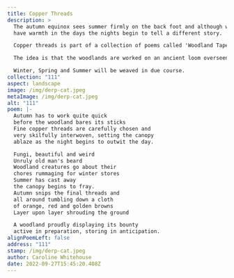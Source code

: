 ```yaml
---
title: Copper Threads
description: >
  The autumn equinox sees summer firmly on the back foot and although we may
  have warmth in the days the nights begin to tell a different story. 

  Copper threads is part of a collection of poems called 'Woodland Tapestries'  

  The idea is that the woodlands are worked on an ancient loom overseen by the seasons. 

  Winter, Spring and Summer will be weaved in due course.
collection: "111"
aspect: landscape
image: /img/derp-cat.jpeg
metaImage: /img/derp-cat.jpeg
alt: "111"
poem: |-
  Autumn has to work quite quick
  before the woodland bares its sticks
  Fine copper threads are carefully chosen and 
  very skilfully interwoven, setting the canopy
  ablaze as the night begins to outwit the day.

  Fungi, beautiful and weird
  Unruly old man's beard
  Woodland creatures go about their 
  chores rummaging for winter stores
  Summer has cast away
  the canopy begins to fray.
  Autumn snips the final threads and
  all around tumbling down a cloth
  of orange, red and golden browns
  Layer upon layer shrouding the ground

  A woodland proudly displaying its bounty
  active in preparation, storing in anticipation.
alignPoemLeft: false
address: "111"
stamp: /img/derp-cat.jpeg
author: Caroline Whitehouse
date: 2022-09-27T15:45:20.408Z
---
```

